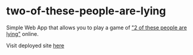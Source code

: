 # two-of-these-people-are-lying
Simple Web App that allows you to play a game  of ["2 of these people are lying"](https://tvtropes.org/pmwiki/pmwiki.php/WebVideo/TwoOfThesePeopleAreLying)  online.

Visit deployed site [here](https://two-of-us-are-lying.web.app/)
